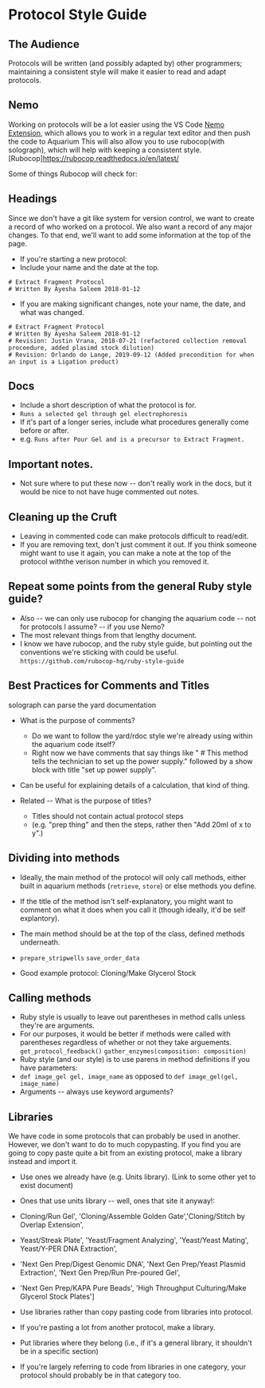 # Protocol Style Guide

## The Audience 

Protocols will be written (and possibly adapted by) other programmers; maintaining a consistent style will make it easier to read and adapt protocols. 

## Nemo 

Working on protocols will be a lot easier using the VS Code [Nemo Extension](https://github.com/klavinslab/nemo), which allows you to work in a regular text editor and then push the code to Aquarium 
This will also allow you to use rubocop(with solograph), which will help with keeping a consistent style.
[Rubocop]https://rubocop.readthedocs.io/en/latest/

Some of things Rubocop will check for:


## Headings

Since we don't have a git like system for version control, we want to create a record of who worked on a protocol. We also want a record of any major changes.
To that end, we'll want to add some information at the top of the page. 
* If you're starting a new protocol: 
* Include your name and the date at the top. 
```
# Extract Fragment Protocol
# Written By Ayesha Saleem 2018-01-12
```
* If you are making significant changes, note your name, the date, and what was changed.  
```
# Extract Fragment Protocol
# Written By Ayesha Saleem 2018-01-12
# Revision: Justin Vrana, 2018-07-21 (refactored collection removal proceedure, added plasimd stock dilution)
# Revision: Orlando do Lange, 2019-09-12 (Added precondition for when an input is a Ligation product)
``` 

## Docs 
* Include a short description of what the protocol is for.
* `Runs a selected gel through gel electrophoresis` 
* If it's part of a longer series, include what procedures generally come before or after. 
* e.g. `Runs after Pour Gel and is a precursor to Extract Fragment.`

## Important notes. 
* Not sure where to put these now -- don't really work in the docs, but it would be nice to not have huge commented out notes.

## Cleaning up the Cruft 
* Leaving in commented code can make protocols difficult to read/edit. 
* If you are removing text, don't just comment it out. If you think someone might want to use it again, you can make a note at the top of the protocol withthe verison number in which you removed it.

## Repeat some points from the general Ruby style guide?

* Also -- we can only use rubocop for changing the aquarium code -- not for protocols I assume? -- if you use Nemo?
* The most relevant things from that lengthy document. 
* I know we have rubocop, and the ruby style guide, but pointing out the conventions we're sticking with could be useful. 
`https://github.com/rubocop-hq/ruby-style-guide`

## Best Practices for Comments and Titles 
solograph can parse the yard documentation 

* What is the purpose of comments? 
    * Do we want to follow the yard/rdoc style we're already using within the aquarium code itself?
    * Right now we have comments that say things like " # This method tells the technician to set up the power supply." followed by a show block with title "set up power supply". 

* Can be useful for explaining details of a calculation, that kind of thing. 

* Related -- What is the purpose of titles?
    * Titles should not contain actual protocol steps 
    * (e.g. "prep thing" and then the steps, rather then "Add 20ml of x to y".)  

## Dividing into methods

* Ideally, the main method of the protocol will only call methods, either built in aquarium methods (`retrieve`, `store`) or else methods you define.

* If the title of the method isn't self-explanatory, you might want to comment on what it does when you call it (though ideally, it'd be self explantory).
* The main method should be at the top of the class, defined methods underneath. 
* `prepare_stripwells` `save_order_data`
* Good example protocol: Cloning/Make Glycerol Stock 

## Calling methods 

* Ruby style is usually to leave out parentheses in method calls unless they're are arguments. 
* For our purposes, it would be better if methods were called with parentheses regardless of whether or not they take arguements.
`get_protocol_feedback()`
`gather_enzymes(composition: composition)`
* Ruby style (and our style) is to use parens in method definitions if you have parameters:  
* `def image_gel gel, image_name` as opposed to `def image_gel(gel, image_name)`
* Arguments -- always use keyword arguments?

## Libraries
We have code in some protocols that can probably be used in another. However, we don't want to do to much copypasting.
If you find you are going to copy paste quite a bit from an existing protocol, make a library instead and import it.

* Use ones we already have (e.g. Units library). (Link to some other yet to exist document)

* Ones that use units library -- well, ones that site it anyway!: 
* Cloning/Run Gel', 'Cloning/Assemble Golden Gate','Cloning/Stitch by Overlap Extension',
* Yeast/Streak Plate', 'Yeast/Fragment Analyzing', 'Yeast/Yeast Mating', Yeast/Y-PER DNA Extraction',
* 'Next Gen Prep/Digest Genomic DNA', 'Next Gen Prep/Yeast Plasmid Extraction',  'Next Gen Prep/Run Pre-poured Gel',
* 'Next Gen Prep/KAPA Pure Beads',  'High Throughput Culturing/Make Glycerol Stock Plates'] 
* Use libraries rather than copy pasting code from libraries into protocol.
* If you're pasting a lot from another protocol, make a library. 
* Put libraries where they belong (i.e., if it's a general library, it shouldn't be in a specific section)
* If you're largely referring to code from libraries in one category, your protocol should probably be in that category too.



